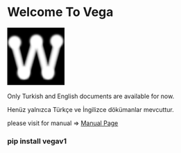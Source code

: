 # Welcome To Vega

![](.gitbook/assets/wega.png)

Only Turkish and English documents are available for now.

Henüz yalnızca Türkçe ve İngilizce dökümanlar mevcuttur.

please visit for manual =&gt; [Manual Page](http://vega.aksoylu.space)

### pip install vegav1
